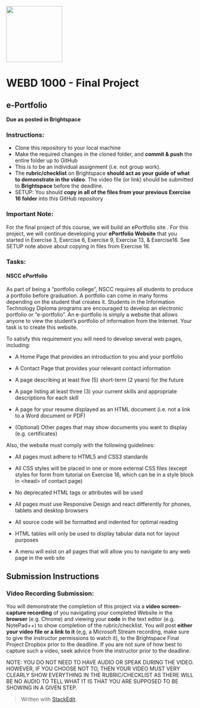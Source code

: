 
  <img width="150px" src="https://www.nscc.ca/img/aboutnscc/visual-identity-guidelines/artwork/nscc-jpeg.jpg" >  
  

# WEBD 1000 - Final Project 

##  e-Portfolio

**Due as posted in Brightspace**
 
### Instructions:  

- Clone this repository to your local machine
- Make the required changes in the cloned folder, and **commit & push** the entire folder up to GitHub 
- This is to be an individual assignment (i.e. not group work).
- The **rubric/checklist** on Brightspace **should act as your guide of what to demonstrate in the video**. The video file (or link) should be submitted to **Brightspace** before the deadline.
- SETUP: You should **copy in all of the files from your previous Exercise 16 folder** into this GitHub repository

### Important Note:

For the final project of this course, we will build an ePortfolio site . For this project, we will continue developing your **ePortfolio Website** that you started in Exercise 3, Exercise 6, Exercise 9, Exercise 13, & Exercise16. See SETUP note above about copying in files from Exercise 16.

### Tasks:  

#### NSCC ePortfolio

As part of being a “portfolio college”, NSCC requires all students to produce a portfolio before graduation. A portfolio can come in many forms depending on the student that creates it. Students in the Information Technology Diploma programs are encouraged to develop an electronic portfolio or “e-portfolio”. An e-portfolio is simply a website that allows anyone to view the student’s portfolio of information from the Internet. Your task is to create this website.

To satisfy this requirement you will need to develop several web pages, including:

- A Home Page that provides an introduction to you and your portfolio

- A Contact Page that provides your relevant contact information

- A page describing at least five (5) short-term (2 years) for the future

- A page listing at least three (3) your current skills and appropriate descriptions for each skill

- A page for your resume displayed as an HTML document (i.e. not a link to a Word document or PDF)

- (Optional) Other pages that may show documents you want to display (e.g. certificates)

Also, the website must comply with the following guidelines:

- All pages must adhere to HTML5 and CSS3 standards

- All CSS styles will be placed in one or more external CSS files (except styles for form from tutorial on Exercise 16, which can be in a style block in &lt;head&gt; of contact page)

- No deprecated HTML tags or attributes will be used

- All pages must use Responsive Design and react differently for phones, tablets and desktop browsers

- All source code will be formatted and indented for optimal reading

- HTML tables will only be used to display tabular data not for layout purposes

- A menu will exist on all pages that will allow you to navigate to any web page in the web site

## Submission Instructions
### Video Recording Submission:

You will demonstrate the completion of this project via a **video screen-capture recording** of you navigating your completed Website in the **browser** (e.g. Chrome) and viewing your **code** in the text editor (e.g. NotePad++) to show completion of the rubric/checklist. You will post **either your video file or a link to it** (e,g, a Microsoft Stream recording, make sure to give the instructor permissions to watch it), to the Brightspace Final Project Dropbox prior to the deadline. If you are not sure of how best to capture such a video, seek advice from the instructor prior to the deadline.

NOTE: YOU DO NOT NEED TO HAVE AUDIO OR SPEAK DURING THE VIDEO. HOWEVER, IF YOU CHOOSE NOT TO, THEN YOUR VIDEO MUST VERY CLEARLY SHOW EVERYTHING IN THE RUBRIC/CHECKLIST AS THERE WILL BE NO AUDIO TO TELL WHAT IT IS THAT YOU ARE SUPPOSED TO BE SHOWING IN A GIVEN STEP.

> Written with [StackEdit](https://stackedit.io/).  
